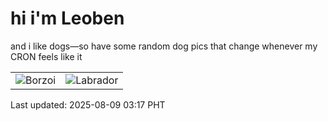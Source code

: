 # hi i'm Leoben

and i like dogs—so have some random dog pics that change whenever my CRON feels like it

|  |  |
|--------|----------|
| ![Borzoi](https://random-dog-vercel.vercel.app/api/random-borzoi?v=1754680671) | ![Labrador](https://random-dog-vercel.vercel.app/api/random-labrador?v=1754680671) |

Last updated: 2025-08-09 03:17 PHT
